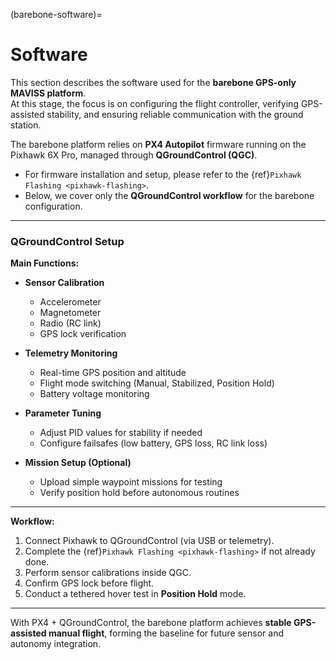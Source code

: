 (barebone-software)=
# Software

This section describes the software used for the **barebone GPS-only MAVISS platform**.  
At this stage, the focus is on configuring the flight controller, verifying GPS-assisted stability, and ensuring reliable communication with the ground station.

The barebone platform relies on **PX4 Autopilot** firmware running on the Pixhawk 6X Pro, managed through **QGroundControl (QGC)**.

- For firmware installation and setup, please refer to the {ref}`Pixhawk Flashing <pixhawk-flashing>`.  
- Below, we cover only the **QGroundControl workflow** for the barebone configuration.

---

### QGroundControl Setup

**Main Functions:**
- **Sensor Calibration**  
  - Accelerometer  
  - Magnetometer  
  - Radio (RC link)  
  - GPS lock verification  

- **Telemetry Monitoring**  
  - Real-time GPS position and altitude  
  - Flight mode switching (Manual, Stabilized, Position Hold)  
  - Battery voltage monitoring  

- **Parameter Tuning**  
  - Adjust PID values for stability if needed  
  - Configure failsafes (low battery, GPS loss, RC link loss)  

- **Mission Setup (Optional)**  
  - Upload simple waypoint missions for testing  
  - Verify position hold before autonomous routines  

---

**Workflow:**
1. Connect Pixhawk to QGroundControl (via USB or telemetry).  
2. Complete the {ref}`Pixhawk Flashing <pixhawk-flashing>` if not already done.  
3. Perform sensor calibrations inside QGC.  
4. Confirm GPS lock before flight.  
5. Conduct a tethered hover test in **Position Hold** mode.  

---

With PX4 + QGroundControl, the barebone platform achieves **stable GPS-assisted manual flight**, forming the baseline for future sensor and autonomy integration.

